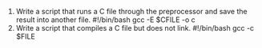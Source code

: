 1. Write a script that runs a C file through the preprocessor and save the result into another file.
	#!/bin/bash
	gcc -E $CFILE -o c
2. Write a script that compiles a C file but does not link.
	#!/bin/bash
	gcc -c $FILE
